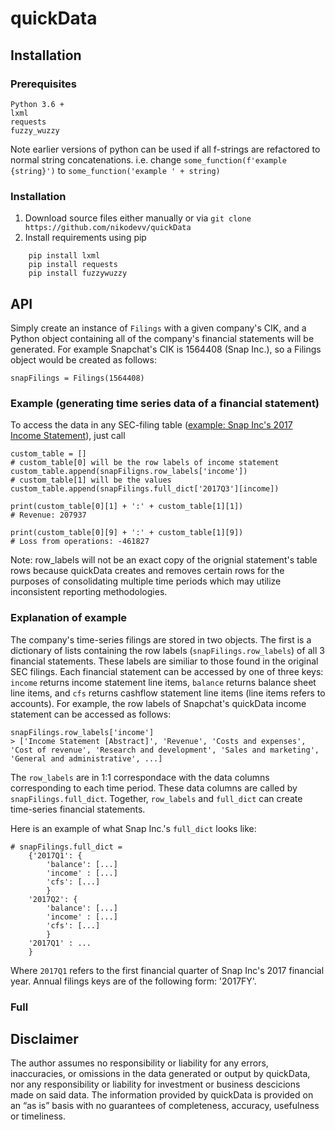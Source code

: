 # quickData
## Installation
### Prerequisites
```
Python 3.6 +
lxml
requests
fuzzy_wuzzy
```
Note earlier versions of python can be used if all f-strings are refactored to normal string concatenations. i.e. change `some_function(f'example {string}')` to `some_function('example ' + string)`
### Installation
1. Download source files either manually or via `git clone https://github.com/nikodevv/quickData`
2. Install requirements using pip
```
	pip install lxml
	pip install requests
	pip install fuzzywuzzy
```

## API
Simply create an instance of `Filings` with a given company's CIK, and a Python object containing all of the company's financial statements will be generated. For example Snapchat's CIK is 1564408 (Snap Inc.), so a Filings object would be created as follows:
```
snapFilings = Filings(1564408)
```
### Example (generating time series data of a financial statement)
To access the data in any SEC-filing table ([example: Snap Inc's 2017 Income Statement](https://www.sec.gov/Archives/edgar/data/1564408/000156459017022434/R4.htm)), just call 
```
custom_table = [] 
# custom_table[0] will be the row labels of income statement
custom_table.append(snapFiligns.row_labels['income'])
# custom_table[1] will be the values
custom_table.append(snapFilings.full_dict['2017Q3'][income])

print(custom_table[0][1] + ':' + custom_table[1][1])
# Revenue: 207937

print(custom_table[0][9] + ':' + custom_table[1][9])
# Loss from operations: -461827
```

Note: row_labels will not be an exact copy of the orignial statement's table rows because quickData creates and removes certain rows for the purposes of consolidating multiple time periods which may utilize inconsistent reporting methodologies.
### Explanation of example
The company's time-series filings are stored in two objects.
The first is a dictionary of lists containing the row labels (`snapFilings.row_labels`) of all 3 financial statements. These labels are similiar to those found in the original SEC filings. Each financial statement can be accessed by one of three keys: `income` returns income statement line items, `balance` returns balance sheet line items, and `cfs` returns cashflow statement line items (line items refers to accounts). For example, the row labels of Snapchat's quickData income statement can be accessed as follows:
```
snapFilings.row_labels['income']
> ['Income Statement [Abstract]', 'Revenue', 'Costs and expenses', 'Cost of revenue', 'Research and development', 'Sales and marketing', 'General and administrative', ...]
```
The `row_labels` are in 1:1 correspondace with the data columns corresponding to each time period. These data columns are called by `snapFilings.full_dict`. Together, `row_labels` and `full_dict` can create time-series financial statements.

Here is an example of what Snap Inc.'s `full_dict` looks like:
```
# snapFilings.full_dict = 
	{'2017Q1': {
		'balance': [...]
		'income' : [...]
		'cfs': [...]
		}
	'2017Q2': {
		'balance': [...]
		'income' : [...]
		'cfs': [...]
		}
	'2017Q1' : ...
	}
```

Where `2017Q1` refers to the first financial quarter of Snap Inc's 2017 financial year. Annual filings keys are of the following form: '2017FY'.


### Full 

## Disclaimer
The author assumes no responsibility or liability for any errors, inaccuracies, or omissions in the data generated or output by quickData, nor any responsibility or liability for investment or business descicions made on said data. The information provided by quickData is provided on an “as is” basis with no guarantees of completeness, accuracy, usefulness or timeliness.
